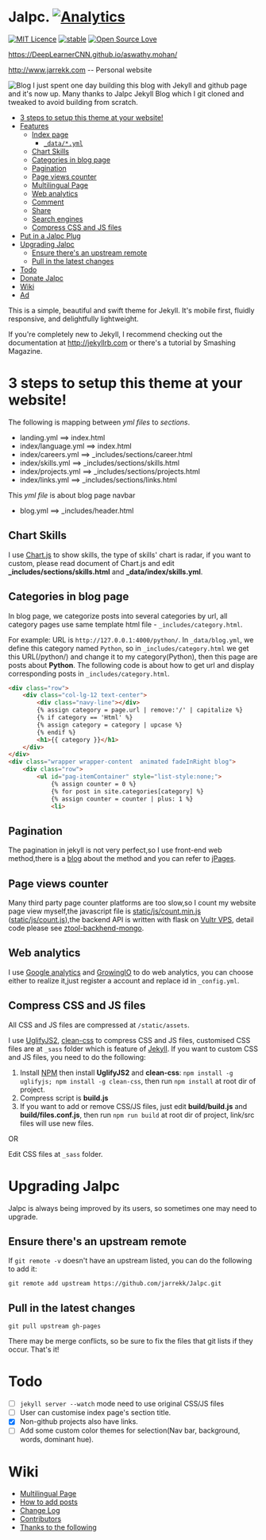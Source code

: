 # Jalpc. [![Analytics](https://ga-beacon.appspot.com/UA-73784599-1/welcome-page)](https://github.com/jarrekk/Jalpc)

[![MIT Licence](https://badges.frapsoft.com/os/mit/mit.svg?v=103)](https://opensource.org/licenses/mit-license.php)
[![stable](http://badges.github.io/stability-badges/dist/stable.svg)](http://github.com/badges/stability-badges)
[![Open Source Love](https://badges.frapsoft.com/os/v1/open-source.png?v=103)](https://github.com/ellerbrock/open-source-badge/)

<https://DeepLearnerCNN.github.io/aswathy.mohan/>

<http://www.jarrekk.com>  -- Personal website

![Blog](https://github.com/DeepLearnerCNN/aswathy.mohan/static/assets/img/landing/NN_Transfer_out.jpg)
I just spent one day building this blog with Jekyll and github page and it's now up. Many thanks to Jalpc Jekyll Blog which I git cloned and tweaked to avoid building from scratch.

- [3 steps to setup this theme at your website!](#3-steps-to-setup-this-theme-at-your-website)
- [Features](#features)
  - [Index page](#index-page)
    - [`_data/*.yml`](#_datayml)
  - [Chart Skills](#chart-skills)
  - [Categories in blog page](#categories-in-blog-page)
  - [Pagination](#pagination)
  - [Page views counter](#page-views-counter)
  - [Multilingual Page](#multilingual-page)
  - [Web analytics](#web-analytics)
  - [Comment](#comment)
  - [Share](#share)
  - [Search engines](#search-engines)
  - [Compress CSS and JS files](#compress-css-and-js-files)
- [Put in a Jalpc Plug](#put-in-a-jalpc-plug)
- [Upgrading Jalpc](#upgrading-jalpc)
  - [Ensure there's an upstream remote](#ensure-theres-an-upstream-remote)
  - [Pull in the latest changes](#pull-in-the-latest-changes)
- [Todo](#todo)
- [Donate Jalpc](#donate-jalpc)
- [Wiki](#wiki)
- [Ad](#ad)

This is a simple, beautiful and swift theme for Jekyll. It's mobile first, fluidly responsive, and delightfully lightweight.

If you're completely new to Jekyll, I recommend checking out the documentation at <http://jekyllrb.com> or there's a tutorial by Smashing Magazine.

# 3 steps to setup this theme at your website!



The following is mapping between *yml files* to *sections*.

* landing.yml ==> index.html
* index/language.yml ==> index.html
* index/careers.yml  ==>  _includes/sections/career.html
* index/skills.yml  ==>  _includes/sections/skills.html
* index/projects.yml  ==>  _includes/sections/projects.html
* index/links.yml  ==>  _includes/sections/links.html

This *yml file* is about blog page navbar

* blog.yml ==> _includes/header.html

## Chart Skills

I use [Chart.js](http://www.chartjs.org/) to show skills, the type of skills' chart is radar, if you want to custom, please read document of Chart.js and edit **_includes/sections/skills.html** and **_data/index/skills.yml**.

## Categories in blog page

In blog page, we categorize posts into several categories by url, all category pages use same template html file - `_includes/category.html`.

For example: URL is `http://127.0.0.1:4000/python/`. In `_data/blog.yml`, we define this category named `Python`, so in `_includes/category.html` we get this URL(/python/) and change it to my category(Python), then this page are posts about **Python**. The following code is about how to get url and display corresponding posts in  `_includes/category.html`.

```html
<div class="row">
    <div class="col-lg-12 text-center">
        <div class="navy-line"></div>
        {% assign category = page.url | remove:'/' | capitalize %}
        {% if category == 'Html' %}
        {% assign category = category | upcase %}
        {% endif %}
        <h1>{{ category }}</h1>
    </div>
</div>
<div class="wrapper wrapper-content  animated fadeInRight blog">
    <div class="row">
        <ul id="pag-itemContainer" style="list-style:none;">
            {% assign counter = 0 %}
            {% for post in site.categories[category] %}
            {% assign counter = counter | plus: 1 %}
            <li>
```

## Pagination

The pagination in jekyll is not very perfect,so I use front-end web method,there is a [blog](http://www.jarrekk.com/html/2016/06/04/jekyll-pagination-with-jpages.html) about the method and you can refer to [jPages](http://luis-almeida.github.io/jPages).

## Page views counter

Many third party page counter platforms are too slow,so I count my website page view myself,the javascript file is [static/js/count.min.js](https://github.com/jarrekk/jalpc_jekyll_theme/blob/gh-pages/static/js/count.min.js) ([static/js/count.js](https://github.com/jarrekk/jalpc_jekyll_theme/blob/gh-pages/static/js/count.js)),the backend API is written with flask on [Vultr VPS](https://www.vultr.com/), detail code please see [ztool-backhend-mongo](https://github.com/Z-Tool/ztool-backhend-mongo).



## Web analytics

I use [Google analytics](https://www.google.com/analytics/) and [GrowingIO](https://www.growingio.com/) to do web analytics, you can choose either to realize it,just register a account and replace id in `_config.yml`.



## Compress CSS and JS files

All CSS and JS files are compressed at `/static/assets`.

I use [UglifyJS2](https://github.com/mishoo/UglifyJS2), [clean-css](https://github.com/jakubpawlowicz/clean-css) to compress CSS and JS files, customised CSS files are at `_sass` folder which is feature of [Jekyll](https://jekyllrb.com/docs/assets/). If you want to custom CSS and JS files, you need to do the following:

1. Install [NPM](https://github.com/npm/npm) then install **UglifyJS2** and **clean-css**: `npm install -g uglifyjs; npm install -g clean-css`, then run `npm install` at root dir of project.
2. Compress script is **build.js**
3. If you want to add or remove CSS/JS files, just edit **build/build.js** and **build/files.conf.js**, then run `npm run build` at root dir of project, link/src files will use new files.

OR

Edit CSS files at `_sass` folder.



# Upgrading Jalpc

Jalpc is always being improved by its users, so sometimes one may need to upgrade.

## Ensure there's an upstream remote

If `git remote -v` doesn't have an upstream listed, you can do the following to add it:

```
git remote add upstream https://github.com/jarrekk/Jalpc.git
```

## Pull in the latest changes

```
git pull upstream gh-pages
```

There may be merge conflicts, so be sure to fix the files that git lists if they occur. That's it!

# Todo
- [ ] `jekyll server --watch` mode need to use original CSS/JS files
- [ ] User can customise index page's section title.
- [x] Non-github projects also have links.
- [ ] Add some custom color themes for selection(Nav bar, background, words, dominant hue).

# Wiki

* [Multilingual Page](https://github.com/jarrekk/Jalpc/wiki/Multilingual-Page)
* [How to add posts](https://github.com/jarrekk/Jalpc/wiki/How-to-add-posts)
* [Change Log](https://github.com/jarrekk/Jalpc/wiki/Change-Log)
* [Contributors](https://github.com/jarrekk/Jalpc/wiki/Contributors)
* [Thanks to the following](https://github.com/jarrekk/Jalpc/wiki/Thanks-to-the-following)


